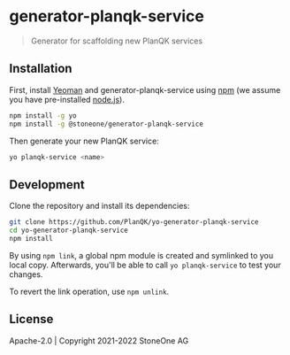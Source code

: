 # generator-planqk-service

> Generator for scaffolding new PlanQK services

## Installation

First, install [Yeoman](http://yeoman.io) and generator-planqk-service using [npm](https://www.npmjs.com) (we assume you
have pre-installed [node.js](https://nodejs.org)).

```bash
npm install -g yo
npm install -g @stoneone/generator-planqk-service
```

Then generate your new PlanQK service:

```bash
yo planqk-service <name>
```

## Development

Clone the repository and install its dependencies:

```bash
git clone https://github.com/PlanQK/yo-generator-planqk-service
cd yo-generator-planqk-service 
npm install
```

By using `npm link`, a global npm module is created and symlinked to you local copy. Afterwards, you'll be able to
call `yo planqk-service` to test your changes.

To revert the link operation, use `npm unlink`.

## License

Apache-2.0 | Copyright 2021-2022 StoneOne AG
